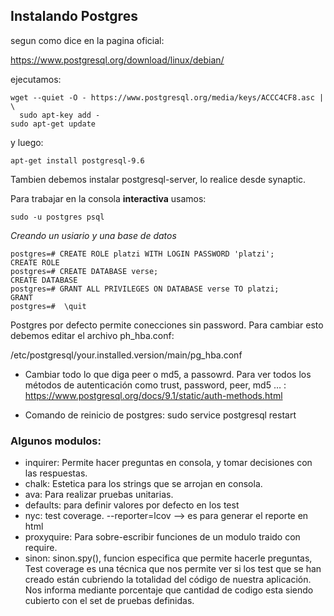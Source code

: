 ## Instalando Postgres

segun como dice en la pagina oficial:

https://www.postgresql.org/download/linux/debian/

ejecutamos:

```
wget --quiet -O - https://www.postgresql.org/media/keys/ACCC4CF8.asc | \
  sudo apt-key add -
sudo apt-get update
```

y luego:

```
apt-get install postgresql-9.6
```

Tambien debemos instalar postgresql-server, lo realice desde synaptic.

Para trabajar en la consola **interactiva** usamos:

```
sudo -u postgres psql
```

_Creando un usiario y una base de datos_
```
postgres=# CREATE ROLE platzi WITH LOGIN PASSWORD 'platzi';
CREATE ROLE
postgres=# CREATE DATABASE verse;
CREATE DATABASE
postgres=# GRANT ALL PRIVILEGES ON DATABASE verse TO platzi;
GRANT
postgres=#  \quit
```
Postgres por defecto permite conecciones sin password. Para cambiar esto debemos editar el archivo ph_hba.conf:

/etc/postgresql/your.installed.version/main/pg_hba.conf

+ Cambiar todo lo que diga peer o md5, a passowrd. Para ver todos los métodos de autenticación como trust, password, peer, md5 … : 
  https://www.postgresql.org/docs/9.1/static/auth-methods.html


+ Comando de reinicio de postgres: sudo service postgresql restart


### Algunos modulos:

+ inquirer: Permite hacer preguntas en consola, y tomar decisiones con las respuestas.
+ chalk: Estetica para los strings que se arrojan en consola.
+ ava:  Para realizar pruebas unitarias.
+ defaults: para definir valores por defecto en los test
+ nyc: test coverage.  --reporter=lcov --> es para generar el reporte en html
+ proxyquire:  Para sobre-escribir funciones de un modulo traido con require.
+ sinon: sinon.spy(), funcion especifica que permite hacerle preguntas, 
Test coverage es una técnica que nos permite ver si los test que se han creado están cubriendo la totalidad del código de nuestra aplicación. Nos informa mediante porcentaje que cantidad de codigo esta siendo cubierto con el set de pruebas definidas. 